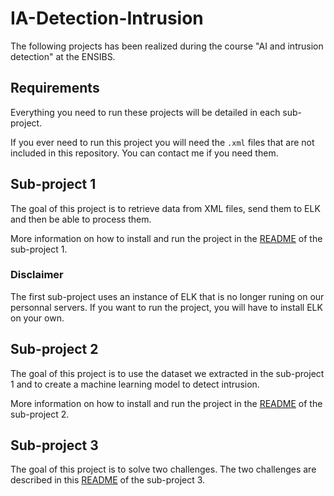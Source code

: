 # IA-Detection-Intrusion

The following projects has been realized during the course "AI and intrusion detection" at the ENSIBS.

## Requirements

Everything you need to run these projects will be detailed in each sub-project.

If you ever need to run this project you will need the `.xml` files that are not included in this repository. You can contact me if you need them.

## Sub-project 1

The goal of this project is to retrieve data from XML files, send them to ELK and then be able to process them.

More information on how to install and run the project in the [README](./sub-project-1/README.md) of the sub-project 1.

### Disclaimer

The first sub-project uses an instance of ELK that is no longer runing on our personnal servers. If you want to run the project, you will have to install ELK on your own.

## Sub-project 2

The goal of this project is to use the dataset we extracted in the sub-project 1 and to create a machine learning model to detect intrusion.

More information on how to install and run the project in the [README](./sub-project-2/README.md) of the sub-project 2.

## Sub-project 3

The goal of this project is to solve two challenges.
The two challenges are described in this [README](./sub-project-3/README.md) of the sub-project 3.